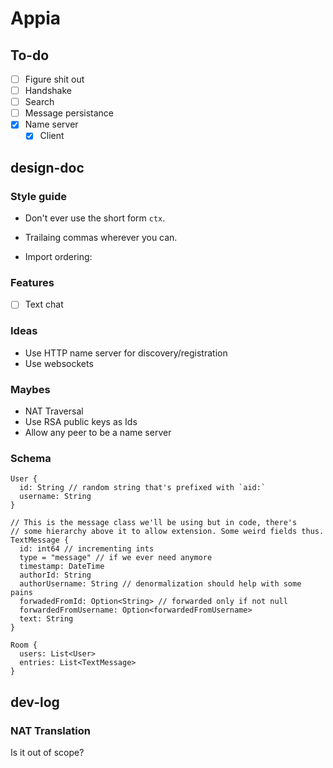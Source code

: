 # Appia

## To-do

- [ ] Figure shit out
- [ ] Handshake
- [ ] Search
- [ ] Message persistance
- [x] Name server
  - [x] Client

## design-doc

### Style guide

- Don't ever use the short form `ctx`.
- Trailaing commas wherever you can.
- Import ordering:

    <std imports>

    <package imports>

    <relative imports>

### Features

- [ ] Text chat

### Ideas

- Use HTTP name server for discovery/registration
- Use websockets

### Maybes

- NAT Traversal
- Use RSA public keys as Ids
- Allow any peer to be a name server

### Schema

    User {
      id: String // random string that's prefixed with `aid:`
      username: String
    }
    
    // This is the message class we'll be using but in code, there's
    // some hierarchy above it to allow extension. Some weird fields thus.
    TextMessage {
      id: int64 // incrementing ints
      type = "message" // if we ever need anymore
      timestamp: DateTime
      authorId: String
      authorUsername: String // denormalization should help with some pains
      forwadedFromId: Option<String> // forwarded only if not null
      forwardedFromUsername: Option<forwardedFromUsername>
      text: String
    }

    Room {
      users: List<User>
      entries: List<TextMessage>
    }

## dev-log

### NAT Translation

Is it out of scope?
